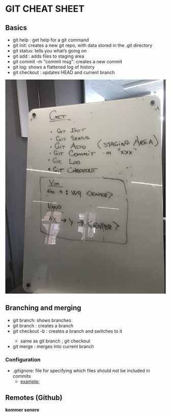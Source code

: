 # GIT CHEAT SHEET


## Basics
- git help <command>: get help for a git command   
- git init: creates a new git repo, with data stored in the .git directory
- git status: tells you what’s going on
- git add <filename>: adds files to staging area
- git commit -m "commit msg": creates a new commit
- git log: shows a flattened log of history
- git checkout <revision>: updates HEAD and current branch

![](img/git_tavle.JPG)

## Branching and merging
- git branch: shows branches
- git branch <name>: creates a branch
- git checkout -b <name>: creates a branch and switches to it
	- same as git branch <name>; git checkout <name>
- git merge <revision>: merges into current branch

### Configuration
- .gitignore: file for specifying which files should not be included in commits
	- [example:](materialer/gitignore.txt)


## Remotes (Github)
__kommer senere__



